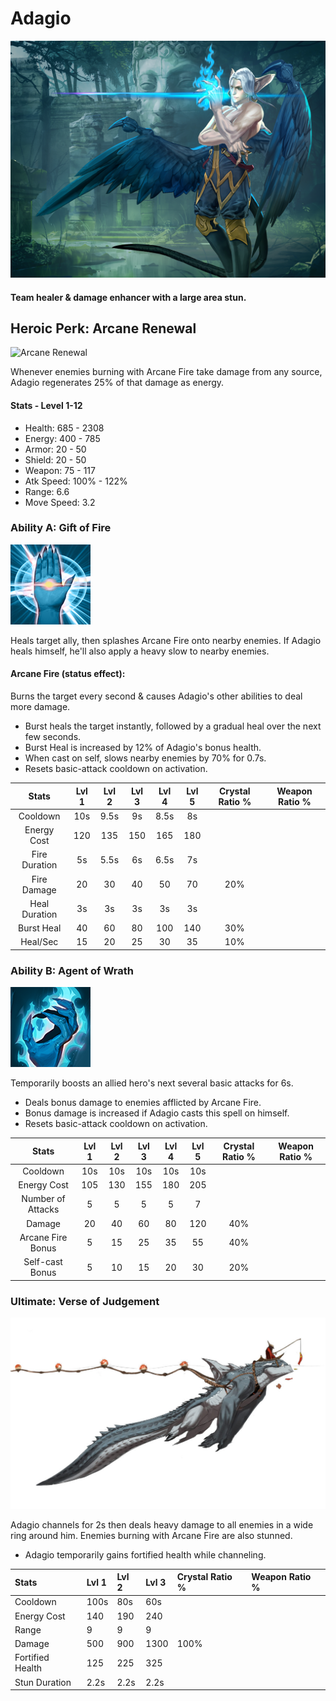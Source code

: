 # Adagio

![](../../.gitbook/assets/image%20%28104%29.png)

#### Team healer & damage enhancer with a large area stun. 

## Heroic Perk: Arcane Renewal 

![Arcane Renewal](https://jd3sljkvzi-flywheel.netdna-ssl.com/wp-content/uploads/2015/05/Adagio-P-arcane-renewal.png)

Whenever enemies burning with Arcane Fire take damage from any source, Adagio regenerates 25% of that damage as energy.

#### Stats - Level 1-12

* Health: 685 - 2308
* Energy: 400 - 785
* Armor: 20 - 50
* Shield: 20 - 50
* Weapon: 75 - 117
* Atk Speed: 100% - 122%
* Range: 6.6
* Move Speed: 3.2

### Ability A: Gift of Fire

![Gift of Fire](../../.gitbook/assets/image%20%2877%29.png)

Heals target ally, then splashes Arcane Fire onto nearby enemies. If Adagio heals himself, he'll also apply a heavy slow to nearby enemies.

#### Arcane Fire \(status effect\):

Burns the target every second & causes Adagio's other abilities to deal more damage.

* Burst heals the target instantly, followed by a gradual heal over the next few seconds.
* Burst Heal is increased by 12% of Adagio's bonus health.
* When cast on self, slows nearby enemies by 70% for 0.7s.
* Resets basic-attack cooldown on activation.

| Stats | Lvl 1 | Lvl 2 | Lvl 3 | Lvl 4 | Lvl 5 | Crystal      Ratio % | Weapon     Ratio % |
| :---: | :---: | :---: | :---: | :---: | :---: | :---: | :---: |
| Cooldown | 10s | 9.5s | 9s | 8.5s | 8s |  |  |
| Energy       Cost | 120 | 135 | 150 | 165 | 180 |  |  |
| Fire            Duration | 5s | 5.5s | 6s | 6.5s | 7s |  |  |
| Fire            Damage | 20 | 30 | 40 | 50 | 70 | 20% |  |
| Heal           Duration | 3s | 3s | 3s | 3s | 3s |  |  |
| Burst Heal | 40 | 60 | 80 | 100 | 140 | 30% |  |
| Heal/Sec | 15 | 20 | 25 | 30 | 35 | 10% |  |

### Ability B: Agent of Wrath

![Agent of Wrath](../../.gitbook/assets/image%20%2878%29.png)

Temporarily boosts an allied hero's next several basic attacks for 6s.

* Deals bonus damage to enemies afflicted by Arcane Fire.
* Bonus damage is increased if Adagio casts this spell on himself.
* Resets basic-attack cooldown on activation.

| Stats | Lvl 1 | Lvl 2 | Lvl 3 | Lvl 4 | Lvl 5 | Crystal      Ratio % | Weapon     Ratio % |
| :---: | :---: | :---: | :---: | :---: | :---: | :---: | :---: |
| Cooldown | 10s | 10s | 10s | 10s | 10s |  |  |
| Energy       Cost | 105 | 130 | 155 | 180 | 205 |  |  |
| Number of Attacks | 5 | 5 | 5 | 5 | 7 |  |  |
| Damage | 20 | 40 | 60 | 80 | 120 | 40% |  |
| Arcane Fire Bonus | 5 | 15 | 25 | 35 | 55 | 40% |  |
| Self-cast    Bonus | 5 | 10 | 15 | 20 | 30 | 20% |  |

### Ultimate: Verse of Judgement

![Verse of Judgement](../../.gitbook/assets/image%20%28152%29.png)

Adagio channels for 2s then deals heavy damage to all enemies in a wide ring around him. Enemies burning with Arcane Fire are also stunned.

* Adagio temporarily gains fortified health while channeling.

| Stats | Lvl 1 | Lvl 2 | Lvl 3 | Crystal Ratio % | Weapon Ratio % |
| :--- | :--- | :--- | :--- | :--- | :--- |
| Cooldown | 100s | 80s | 60s |  |  |
| Energy Cost | 140 | 190 | 240 |  |  |
| Range | 9 | 9 | 9 |  |  |
| Damage | 500 | 900 | 1300 | 100% |  |
| Fortified Health | 125 | 225 | 325 |  |  |
| Stun Duration | 2.2s | 2.2s | 2.2s |  |  |

